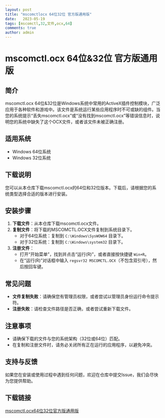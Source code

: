 ```yaml
---
layout: post
title: "mscomctlocx 64位32位 官方版通用版"
date:   2023-05-19
tags: [mscomctl,32,文件,ocx,64]
comments: true
author: admin
---
```

# mscomctl.ocx 64位&32位 官方版通用版

## 简介
mscomctl.ocx 64位&32位是Windows系统中常用的ActiveX插件控制模块，广泛应用于各种软件和游戏中。该文件是系统运行某些应用程序时不可或缺的组件。当您的系统提示“丢失mscomctl.ocx”或“没有找到mscomctl.ocx”等错误信息时，说明您的系统中缺失了这个OCX文件，或者该文件未被正确注册。

## 适用系统
- Windows 64位系统
- Windows 32位系统

## 下载说明
您可以从本仓库下载mscomctl.ocx的64位和32位版本。下载后，请根据您的系统类型选择合适的版本进行安装。

## 安装步骤
1. **下载文件**：从本仓库下载mscomctl.ocx文件。
2. **复制文件**：将下载的MSCOMCTL.OCX文件复制到系统目录下。
   - 对于64位系统：复制到 `C:\Windows\SysWOW64` 目录下。
   - 对于32位系统：复制到 `C:\Windows\system32` 目录下。
3. **注册文件**：
   - 打开“开始菜单”，找到并点击“运行(R)”，或者直接按快捷键 `Win+R`。
   - 在“运行(R)”对话框中输入 `regsvr32 MSCOMCTL.OCX`（不包含双引号），然后按回车键。

## 常见问题
- **文件复制失败**：请确保您有管理员权限，或者尝试以管理员身份运行命令提示符。
- **注册失败**：请检查文件路径是否正确，或者尝试重新下载文件。

## 注意事项
- 请确保下载的文件与您的系统架构（32位或64位）匹配。
- 在复制和注册文件时，请务必关闭所有正在运行的应用程序，以避免冲突。

## 支持与反馈
如果您在安装或使用过程中遇到任何问题，欢迎在仓库中提交Issue，我们会尽快为您提供帮助。

## 下载链接

[mscomctl.ocx64位32位官方版通用版](https://pan.quark.cn/s/8962f9566e1f)